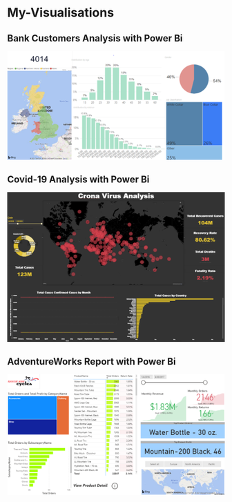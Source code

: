 # My-Visualisations


## Bank Customers Analysis with Power Bi
![](Bank_Customers.PNG)


## Covid-19 Analysis with Power Bi
![](Covid-19_Analysis.PNG)


## AdventureWorks Report with Power Bi
![](AdventureWorks_Report.PNG)
